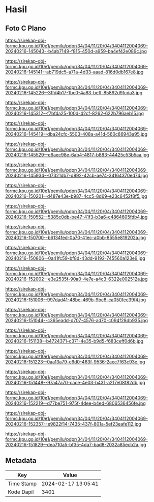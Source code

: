 # Hasil

## Foto C Plano

https://sirekap-obj-formc.kpu.go.id/10e1/pemilu/pdpr/34/04/11/20/04/3404112004069-20240216-145043--b4ab7149-f815-450d-a959-ba4ef42e089c.jpg

https://sirekap-obj-formc.kpu.go.id/10e1/pemilu/pdpr/34/04/11/20/04/3404112004069-20240216-145141--ab719dc5-a71a-4d33-aaad-816d0db167e8.jpg

https://sirekap-obj-formc.kpu.go.id/10e1/pemilu/pdpr/34/04/11/20/04/3404112004069-20240216-145226--3ffd4b17-1bc0-4a83-beff-85892d9fcda3.jpg

https://sirekap-obj-formc.kpu.go.id/10e1/pemilu/pdpr/34/04/11/20/04/3404112004069-20240216-145312--f7bf4a25-100d-42cf-8262-622b796aeb15.jpg

https://sirekap-obj-formc.kpu.go.id/10e1/pemilu/pdpr/34/04/11/20/04/3404112004069-20240216-145419--dba24cfc-5503-408a-a41d-560c86943a95.jpg

https://sirekap-obj-formc.kpu.go.id/10e1/pemilu/pdpr/34/04/11/20/04/3404112004069-20240216-145529--e6aec98e-6ab4-4817-b883-44425c53b5aa.jpg

https://sirekap-obj-formc.kpu.go.id/10e1/pemilu/pdpr/34/04/11/20/04/3404112004069-20240216-145934--07321db7-d892-42cb-ae74-34164370ed74.jpg

https://sirekap-obj-formc.kpu.go.id/10e1/pemilu/pdpr/34/04/11/20/04/3404112004069-20240216-150201--d487e43e-b987-4cc5-8d69-e23c6452f8f5.jpg

https://sirekap-obj-formc.kpu.go.id/10e1/pemilu/pdpr/34/04/11/20/04/3404112004069-20240216-150552--5385c0db-be47-41f3-b3a6-c4864605fdb4.jpg

https://sirekap-obj-formc.kpu.go.id/10e1/pemilu/pdpr/34/04/11/20/04/3404112004069-20240216-150700--b6134fed-0a70-41ec-a0bb-8555e819202a.jpg

https://sirekap-obj-formc.kpu.go.id/10e1/pemilu/pdpr/34/04/11/20/04/3404112004069-20240216-150806--0a41fc59-bf8d-43dd-9192-745560a123e9.jpg

https://sirekap-obj-formc.kpu.go.id/10e1/pemilu/pdpr/34/04/11/20/04/3404112004069-20240216-152002--e3e2535f-90a0-4e7e-a4c3-6322e002512a.jpg

https://sirekap-obj-formc.kpu.go.id/10e1/pemilu/pdpr/34/04/11/20/04/3404112004069-20240216-151006--997dad41-48be-469b-9bc8-ca050fec39f4.jpg

https://sirekap-obj-formc.kpu.go.id/10e1/pemilu/pdpr/34/04/11/20/04/3404112004069-20240216-151044--c365eadd-d707-4576-ad70-c094f28db935.jpg

https://sirekap-obj-formc.kpu.go.id/10e1/pemilu/pdpr/34/04/11/20/04/3404112004069-20240216-151138--b4724371-c371-4e35-b9d5-f683ceff0d6b.jpg

https://sirekap-obj-formc.kpu.go.id/10e1/pemilu/pdpr/34/04/11/20/04/3404112004069-20240216-151223--0aa13a79-c6d0-463f-9536-2aec7f63c93e.jpg

https://sirekap-obj-formc.kpu.go.id/10e1/pemilu/pdpr/34/04/11/20/04/3404112004069-20240216-151448--97a47a70-cace-4e03-b431-a217e08f82db.jpg

https://sirekap-obj-formc.kpu.go.id/10e1/pemilu/pdpr/34/04/11/20/04/3404112004069-20240216-152219--d77be751-975f-4dee-b4ed-6806536456fe.jpg

https://sirekap-obj-formc.kpu.go.id/10e1/pemilu/pdpr/34/04/11/20/04/3404112004069-20240216-152357--e9822f14-7435-437f-801a-5ef23eafe112.jpg

https://sirekap-obj-formc.kpu.go.id/10e1/pemilu/pdpr/34/04/11/20/04/3404112004069-20240216-151829--dea710a5-bf35-4da7-bad8-2032a85ecb2a.jpg


## Metadata

| Key        | Value               |
| ---------- | ------------------- |
| Time Stamp | 2024-02-17 13:05:41 |
| Kode Dapil | 3401                |



